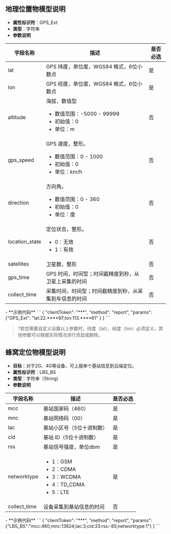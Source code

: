 

## 地理位置物模型说明

- **属性标识符**：GPS_Ext 
- **类型**：字符串
- **参数说明**
<table>
<thead>
<tr>
<th>字段名称</th>
<th>描述</th>
<th>是否必选</th>
</tr>
</thead>
<tbody><tr>
<td>lat</td>
<td>GPS 纬度，单位度，WGS84 格式，6位小数点</td>
<td>是</td>
</tr>
<tr>
<td>lon</td>
<td>GPS 经度，单位度，WGS84 格式，6位小数点</td>
<td>是</td>
</tr>
<tr>
<td>altitude</td>
<td>海拔，数值型<ul><li>数值范围：-5000 - 99999 <li>初始值：0  <li>单位：m<ul></td>
<td>否</td>
</tr>
<tr>
<td>gps_speed</td>
<td>GPS 速度，整形。<ul><li>数值范围：0 - 1000 <li>初始值：0  <li>单位：km/h<ul></td>
<td>否</td>
</tr>
<tr>
<td>direction</td>
<td>方向角。<ul><li>数值范围：0 - 360<li>初始值：0<li>单位：度<ul></td>
<td>否</td>
</tr>
<tr>
<td>location_state</td>
<td>定位状态，整形。<ul><li>0：无效 <li>1：有效</ul></td>
<td>否</td>
</tr>
<tr>
<td>satellites</td>
<td>卫星数，整形</td>
<td>否</td>
</tr>
<tr>
<td>gps_time</td>
<td>GPS 时间，时间型；时间截精度到秒，从卫星上采集的时间</td>
<td>否</td>
</tr>
<tr>
<td>collect_time</td>
<td>采集时间，时间型；时间截精度到秒，从采集到车信息的时间</td>
<td>否</td>
</tr>
</tbody></table>
- **示例代码**
```
{  
	"clientToken": "***",  
	"method": "report",
	"params": {"GPS_Ext": "lat:22.****97;lon:113.****61"  } 
}
```

>?若您需要自定义设置以上参数时，纬度（lat）、经度（lon）必须定义，其他参数可以根据实际情况进行添加或删除。


## 蜂窝定位物模型说明

- **目标**：对于2G、4G等设备，可上报单个基站信息到云端定位。
- **属性标识符**：LBS_BS
- **类型**：字符串（String）
- **参数说明**
<table>
<thead>
<tr>
<th>字段名称</th>
<th>描述</th>
<th>是否必选</th>
</tr>
</thead>
<tbody><tr>
<td>mcc</td>
<td>基站国家码（460）</td>
<td>是</td>
</tr>
<tr>
<td>mnc</td>
<td>基站网络码（00）</td>
<td>是</td>
</tr>
<tr>
<td>lac</td>
<td>基站小区号（5位十进制数）</td>
<td>是</td>
</tr>
<tr>
<td>cid</td>
<td>基站 ID（5位十进制数）</td>
<td>是</td>
</tr>
<tr>
<td>rss</td>
<td>基站信号强度，单位dbm</td>
<td>是</td>
</tr>
<tr>
<td>networktype</td>
<td><ul><li>1：GSM<li>2：CDMA<li>3：WCDMA<li>4：TD_CDMA<li>5：LTE</td>
<td>是</td>
</tr>
<tr>
<td>collect_time</td>
<td>设备采集到基站信息的时间</td>
<td>否</td>
</tr>
</tbody></table>
- **示例代码**
```
{  
	"clientToken": "***",  
	"method": "report",
	"params": {"LBS_BS":"mcc:460;mnc:13824;lac:3;cid:33:rss:-85;networktype:1"} 
}
```
  
